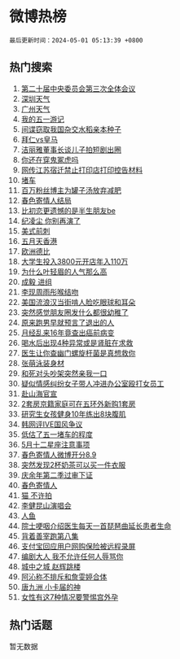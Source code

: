 # 微博热榜

`最后更新时间：2024-05-01 05:13:39 +0800`

## 热门搜索

1. [第二十届中央委员会第三次全体会议](https://m.weibo.cn/search?containerid=100103type%3D1%26t%3D10%26q%3D%23%E7%AC%AC%E4%BA%8C%E5%8D%81%E5%B1%8A%E4%B8%AD%E5%A4%AE%E5%A7%94%E5%91%98%E4%BC%9A%E7%AC%AC%E4%B8%89%E6%AC%A1%E5%85%A8%E4%BD%93%E4%BC%9A%E8%AE%AE%23&stream_entry_id=51&isnewpage=1&extparam=seat%3D1%26filter_type%3Drealtimehot%26stream_entry_id%3D51%26c_type%3D51%26q%3D%2523%25E7%25AC%25AC%25E4%25BA%258C%25E5%258D%2581%25E5%25B1%258A%25E4%25B8%25AD%25E5%25A4%25AE%25E5%25A7%2594%25E5%2591%2598%25E4%25BC%259A%25E7%25AC%25AC%25E4%25B8%2589%25E6%25AC%25A1%25E5%2585%25A8%25E4%25BD%2593%25E4%25BC%259A%25E8%25AE%25AE%2523%26dgr%3D0%26cate%3D10103%26pos%3D0%26display_time%3D1714511618%26pre_seqid%3D17145116183239139371)
1. [深圳天气](https://m.weibo.cn/search?containerid=100103type%3D1%26t%3D10%26q%3D%E6%B7%B1%E5%9C%B3%E5%A4%A9%E6%B0%94&stream_entry_id=31&isnewpage=1&extparam=seat%3D1%26stream_entry_id%3D31%26pos%3D0%26realpos%3D1%26dgr%3D0%26flag%3D2%26filter_type%3Drealtimehot%26band_rank%3D1%26c_type%3D31%26q%3D%25E6%25B7%25B1%25E5%259C%25B3%25E5%25A4%25A9%25E6%25B0%2594%26cate%3D5001%26lcate%3D5001%26display_time%3D1714511618%26pre_seqid%3D17145116183239139371)
1. [广州天气](https://m.weibo.cn/search?containerid=100103type%3D1%26t%3D10%26q%3D%E5%B9%BF%E5%B7%9E%E5%A4%A9%E6%B0%94&stream_entry_id=31&isnewpage=1&extparam=seat%3D1%26stream_entry_id%3D31%26pos%3D1%26realpos%3D2%26dgr%3D0%26flag%3D1%26filter_type%3Drealtimehot%26band_rank%3D2%26c_type%3D31%26q%3D%25E5%25B9%25BF%25E5%25B7%259E%25E5%25A4%25A9%25E6%25B0%2594%26cate%3D5001%26lcate%3D5001%26display_time%3D1714511618%26pre_seqid%3D17145116183239139371)
1. [我的五一游记](https://m.weibo.cn/search?containerid=100103type%3D1%26t%3D10%26q%3D%23%E6%88%91%E7%9A%84%E4%BA%94%E4%B8%80%E6%B8%B8%E8%AE%B0%23&stream_entry_id=31&isnewpage=1&extparam=seat%3D1%26stream_entry_id%3D31%26pos%3D2%26realpos%3D3%26dgr%3D0%26flag%3D0%26filter_type%3Drealtimehot%26band_rank%3D3%26c_type%3D31%26q%3D%2523%25E6%2588%2591%25E7%259A%2584%25E4%25BA%2594%25E4%25B8%2580%25E6%25B8%25B8%25E8%25AE%25B0%2523%26cate%3D5001%26lcate%3D5001%26display_time%3D1714511618%26pre_seqid%3D17145116183239139371)
1. [间谍窃取我国杂交水稻亲本种子](https://m.weibo.cn/search?containerid=100103type%3D1%26t%3D10%26q%3D%23%E9%97%B4%E8%B0%8D%E7%AA%83%E5%8F%96%E6%88%91%E5%9B%BD%E6%9D%82%E4%BA%A4%E6%B0%B4%E7%A8%BB%E4%BA%B2%E6%9C%AC%E7%A7%8D%E5%AD%90%23&stream_entry_id=31&isnewpage=1&extparam=seat%3D1%26stream_entry_id%3D31%26pos%3D3%26realpos%3D4%26dgr%3D0%26flag%3D2%26filter_type%3Drealtimehot%26band_rank%3D4%26c_type%3D31%26q%3D%2523%25E9%2597%25B4%25E8%25B0%258D%25E7%25AA%2583%25E5%258F%2596%25E6%2588%2591%25E5%259B%25BD%25E6%259D%2582%25E4%25BA%25A4%25E6%25B0%25B4%25E7%25A8%25BB%25E4%25BA%25B2%25E6%259C%25AC%25E7%25A7%258D%25E5%25AD%2590%2523%26cate%3D5001%26lcate%3D5001%26display_time%3D1714511618%26pre_seqid%3D17145116183239139371)
1. [拜仁vs皇马](https://m.weibo.cn/search?containerid=100103type%3D1%26t%3D10%26q%3D%23%E6%8B%9C%E4%BB%81vs%E7%9A%87%E9%A9%AC%23&stream_entry_id=31&isnewpage=1&extparam=seat%3D1%26stream_entry_id%3D31%26pos%3D4%26realpos%3D5%26dgr%3D0%26flag%3D0%26filter_type%3Drealtimehot%26band_rank%3D5%26c_type%3D31%26q%3D%2523%25E6%258B%259C%25E4%25BB%2581vs%25E7%259A%2587%25E9%25A9%25AC%2523%26cate%3D5001%26lcate%3D5001%26display_time%3D1714511618%26pre_seqid%3D17145116183239139371)
1. [洁丽雅董事长谈儿子拍短剧出圈](https://m.weibo.cn/search?containerid=100103type%3D1%26t%3D10%26q%3D%23%E6%B4%81%E4%B8%BD%E9%9B%85%E8%91%A3%E4%BA%8B%E9%95%BF%E8%B0%88%E5%84%BF%E5%AD%90%E6%8B%8D%E7%9F%AD%E5%89%A7%E5%87%BA%E5%9C%88%23&stream_entry_id=31&isnewpage=1&extparam=seat%3D1%26stream_entry_id%3D31%26pos%3D5%26realpos%3D6%26dgr%3D0%26flag%3D2%26filter_type%3Drealtimehot%26band_rank%3D6%26c_type%3D31%26q%3D%2523%25E6%25B4%2581%25E4%25B8%25BD%25E9%259B%2585%25E8%2591%25A3%25E4%25BA%258B%25E9%2595%25BF%25E8%25B0%2588%25E5%2584%25BF%25E5%25AD%2590%25E6%258B%258D%25E7%259F%25AD%25E5%2589%25A7%25E5%2587%25BA%25E5%259C%2588%2523%26cate%3D5001%26lcate%3D5001%26display_time%3D1714511618%26pre_seqid%3D17145116183239139371)
1. [你还在穿鬼冢虎吗](https://m.weibo.cn/search?containerid=100103type%3D1%26t%3D10%26q%3D%23%E4%BD%A0%E8%BF%98%E5%9C%A8%E7%A9%BF%E9%AC%BC%E5%86%A2%E8%99%8E%E5%90%97%23&stream_entry_id=31&isnewpage=1&extparam=seat%3D1%26stream_entry_id%3D31%26pos%3D6%26realpos%3D7%26dgr%3D0%26flag%3D2%26filter_type%3Drealtimehot%26band_rank%3D7%26c_type%3D31%26q%3D%2523%25E4%25BD%25A0%25E8%25BF%2598%25E5%259C%25A8%25E7%25A9%25BF%25E9%25AC%25BC%25E5%2586%25A2%25E8%2599%258E%25E5%2590%2597%2523%26cate%3D5001%26lcate%3D5001%26display_time%3D1714511618%26pre_seqid%3D17145116183239139371)
1. [网传江苏宿迁禁止打印店打印控告材料](https://m.weibo.cn/search?containerid=100103type%3D1%26t%3D10%26q%3D%23%E7%BD%91%E4%BC%A0%E6%B1%9F%E8%8B%8F%E5%AE%BF%E8%BF%81%E7%A6%81%E6%AD%A2%E6%89%93%E5%8D%B0%E5%BA%97%E6%89%93%E5%8D%B0%E6%8E%A7%E5%91%8A%E6%9D%90%E6%96%99%23&stream_entry_id=31&isnewpage=1&extparam=seat%3D1%26stream_entry_id%3D31%26pos%3D7%26realpos%3D8%26dgr%3D0%26flag%3D2%26filter_type%3Drealtimehot%26band_rank%3D8%26c_type%3D31%26q%3D%2523%25E7%25BD%2591%25E4%25BC%25A0%25E6%25B1%259F%25E8%258B%258F%25E5%25AE%25BF%25E8%25BF%2581%25E7%25A6%2581%25E6%25AD%25A2%25E6%2589%2593%25E5%258D%25B0%25E5%25BA%2597%25E6%2589%2593%25E5%258D%25B0%25E6%258E%25A7%25E5%2591%258A%25E6%259D%2590%25E6%2596%2599%2523%26cate%3D5001%26lcate%3D5001%26display_time%3D1714511618%26pre_seqid%3D17145116183239139371)
1. [堵车](https://m.weibo.cn/search?containerid=100103type%3D1%26t%3D10%26q%3D%E5%A0%B5%E8%BD%A6&stream_entry_id=31&isnewpage=1&extparam=seat%3D1%26stream_entry_id%3D31%26pos%3D8%26realpos%3D9%26dgr%3D0%26flag%3D0%26filter_type%3Drealtimehot%26band_rank%3D9%26c_type%3D31%26q%3D%25E5%25A0%25B5%25E8%25BD%25A6%26cate%3D5001%26lcate%3D5001%26display_time%3D1714511618%26pre_seqid%3D17145116183239139371)
1. [百万粉丝博主为罐子汤放弃减肥](https://m.weibo.cn/search?containerid=100103type%3D1%26t%3D10%26q%3D%23%E7%99%BE%E4%B8%87%E7%B2%89%E4%B8%9D%E5%8D%9A%E4%B8%BB%E4%B8%BA%E7%BD%90%E5%AD%90%E6%B1%A4%E6%94%BE%E5%BC%83%E5%87%8F%E8%82%A5%23&stream_entry_id=31&isnewpage=1&extparam=seat%3D1%26stream_entry_id%3D31%26pos%3D9%26realpos%3D10%26dgr%3D0%26flag%3D32768%26filter_type%3Drealtimehot%26band_rank%3D10%26c_type%3D31%26q%3D%2523%25E7%2599%25BE%25E4%25B8%2587%25E7%25B2%2589%25E4%25B8%259D%25E5%258D%259A%25E4%25B8%25BB%25E4%25B8%25BA%25E7%25BD%2590%25E5%25AD%2590%25E6%25B1%25A4%25E6%2594%25BE%25E5%25BC%2583%25E5%2587%258F%25E8%2582%25A5%2523%26cate%3D5001%26lcate%3D5001%26display_time%3D1714511618%26pre_seqid%3D17145116183239139371)
1. [春色寄情人结局](https://m.weibo.cn/search?containerid=100103type%3D1%26t%3D10%26q%3D%23%E6%98%A5%E8%89%B2%E5%AF%84%E6%83%85%E4%BA%BA%E7%BB%93%E5%B1%80%23&stream_entry_id=31&isnewpage=1&extparam=seat%3D1%26stream_entry_id%3D31%26pos%3D10%26realpos%3D11%26dgr%3D0%26flag%3D0%26filter_type%3Drealtimehot%26band_rank%3D11%26c_type%3D31%26q%3D%2523%25E6%2598%25A5%25E8%2589%25B2%25E5%25AF%2584%25E6%2583%2585%25E4%25BA%25BA%25E7%25BB%2593%25E5%25B1%2580%2523%26cate%3D5001%26lcate%3D5001%26display_time%3D1714511618%26pre_seqid%3D17145116183239139371)
1. [比初恋更遗憾的是半生朋友be](https://m.weibo.cn/search?containerid=100103type%3D1%26t%3D10%26q%3D%E6%AF%94%E5%88%9D%E6%81%8B%E6%9B%B4%E9%81%97%E6%86%BE%E7%9A%84%E6%98%AF%E5%8D%8A%E7%94%9F%E6%9C%8B%E5%8F%8Bbe&stream_entry_id=31&isnewpage=1&extparam=seat%3D1%26stream_entry_id%3D31%26pos%3D11%26realpos%3D12%26dgr%3D0%26flag%3D0%26filter_type%3Drealtimehot%26band_rank%3D12%26c_type%3D31%26q%3D%25E6%25AF%2594%25E5%2588%259D%25E6%2581%258B%25E6%259B%25B4%25E9%2581%2597%25E6%2586%25BE%25E7%259A%2584%25E6%2598%25AF%25E5%258D%258A%25E7%2594%259F%25E6%259C%258B%25E5%258F%258Bbe%26cate%3D5001%26lcate%3D5001%26display_time%3D1714511618%26pre_seqid%3D17145116183239139371)
1. [纪凌尘 你别再演了](https://m.weibo.cn/search?containerid=100103type%3D1%26t%3D10%26q%3D%E7%BA%AA%E5%87%8C%E5%B0%98+%E4%BD%A0%E5%88%AB%E5%86%8D%E6%BC%94%E4%BA%86&stream_entry_id=31&isnewpage=1&extparam=seat%3D1%26stream_entry_id%3D31%26pos%3D12%26realpos%3D13%26dgr%3D0%26flag%3D0%26filter_type%3Drealtimehot%26band_rank%3D13%26c_type%3D31%26q%3D%25E7%25BA%25AA%25E5%2587%258C%25E5%25B0%2598%2520%25E4%25BD%25A0%25E5%2588%25AB%25E5%2586%258D%25E6%25BC%2594%25E4%25BA%2586%26cate%3D5001%26lcate%3D5001%26display_time%3D1714511618%26pre_seqid%3D17145116183239139371)
1. [美式前刺](https://m.weibo.cn/search?containerid=100103type%3D1%26t%3D10%26q%3D%E7%BE%8E%E5%BC%8F%E5%89%8D%E5%88%BA&stream_entry_id=31&isnewpage=1&extparam=seat%3D1%26stream_entry_id%3D31%26pos%3D13%26realpos%3D14%26dgr%3D0%26flag%3D0%26filter_type%3Drealtimehot%26band_rank%3D14%26c_type%3D31%26q%3D%25E7%25BE%258E%25E5%25BC%258F%25E5%2589%258D%25E5%2588%25BA%26cate%3D5001%26lcate%3D5001%26display_time%3D1714511618%26pre_seqid%3D17145116183239139371)
1. [五月天香港](https://m.weibo.cn/search?containerid=100103type%3D1%26t%3D10%26q%3D%E4%BA%94%E6%9C%88%E5%A4%A9%E9%A6%99%E6%B8%AF&stream_entry_id=31&isnewpage=1&extparam=seat%3D1%26stream_entry_id%3D31%26pos%3D14%26realpos%3D15%26dgr%3D0%26flag%3D0%26filter_type%3Drealtimehot%26band_rank%3D15%26c_type%3D31%26q%3D%25E4%25BA%2594%25E6%259C%2588%25E5%25A4%25A9%25E9%25A6%2599%25E6%25B8%25AF%26cate%3D5001%26lcate%3D5001%26display_time%3D1714511618%26pre_seqid%3D17145116183239139371)
1. [欧洲德比](https://m.weibo.cn/search?containerid=100103type%3D1%26t%3D10%26q%3D%E6%AC%A7%E6%B4%B2%E5%BE%B7%E6%AF%94&stream_entry_id=31&isnewpage=1&extparam=seat%3D1%26stream_entry_id%3D31%26pos%3D15%26realpos%3D16%26dgr%3D0%26flag%3D0%26filter_type%3Drealtimehot%26band_rank%3D16%26c_type%3D31%26q%3D%25E6%25AC%25A7%25E6%25B4%25B2%25E5%25BE%25B7%25E6%25AF%2594%26cate%3D5001%26lcate%3D5001%26display_time%3D1714511618%26pre_seqid%3D17145116183239139371)
1. [大学生投入3800元开店年入110万](https://m.weibo.cn/search?containerid=100103type%3D1%26t%3D10%26q%3D%23%E5%A4%A7%E5%AD%A6%E7%94%9F%E6%8A%95%E5%85%A53800%E5%85%83%E5%BC%80%E5%BA%97%E5%B9%B4%E5%85%A5110%E4%B8%87%23&stream_entry_id=31&isnewpage=1&extparam=seat%3D1%26stream_entry_id%3D31%26pos%3D16%26realpos%3D17%26dgr%3D0%26flag%3D0%26filter_type%3Drealtimehot%26band_rank%3D17%26c_type%3D31%26q%3D%2523%25E5%25A4%25A7%25E5%25AD%25A6%25E7%2594%259F%25E6%258A%2595%25E5%2585%25A53800%25E5%2585%2583%25E5%25BC%2580%25E5%25BA%2597%25E5%25B9%25B4%25E5%2585%25A5110%25E4%25B8%2587%2523%26cate%3D5001%26lcate%3D5001%26display_time%3D1714511618%26pre_seqid%3D17145116183239139371)
1. [为什么叶轻眉的人气那么高](https://m.weibo.cn/search?containerid=100103type%3D1%26t%3D10%26q%3D%23%E4%B8%BA%E4%BB%80%E4%B9%88%E5%8F%B6%E8%BD%BB%E7%9C%89%E7%9A%84%E4%BA%BA%E6%B0%94%E9%82%A3%E4%B9%88%E9%AB%98%23&stream_entry_id=31&isnewpage=1&extparam=seat%3D1%26stream_entry_id%3D31%26pos%3D17%26realpos%3D18%26dgr%3D0%26flag%3D0%26filter_type%3Drealtimehot%26band_rank%3D18%26c_type%3D31%26q%3D%2523%25E4%25B8%25BA%25E4%25BB%2580%25E4%25B9%2588%25E5%258F%25B6%25E8%25BD%25BB%25E7%259C%2589%25E7%259A%2584%25E4%25BA%25BA%25E6%25B0%2594%25E9%2582%25A3%25E4%25B9%2588%25E9%25AB%2598%2523%26cate%3D5001%26lcate%3D5001%26display_time%3D1714511618%26pre_seqid%3D17145116183239139371)
1. [成毅 进组](https://m.weibo.cn/search?containerid=100103type%3D1%26t%3D10%26q%3D%E6%88%90%E6%AF%85+%E8%BF%9B%E7%BB%84&stream_entry_id=31&isnewpage=1&extparam=seat%3D1%26stream_entry_id%3D31%26pos%3D18%26realpos%3D19%26dgr%3D0%26flag%3D0%26filter_type%3Drealtimehot%26band_rank%3D19%26c_type%3D31%26q%3D%25E6%2588%2590%25E6%25AF%2585%2520%25E8%25BF%259B%25E7%25BB%2584%26cate%3D5001%26lcate%3D5001%26display_time%3D1714511618%26pre_seqid%3D17145116183239139371)
1. [李现周雨彤喉结吻](https://m.weibo.cn/search?containerid=100103type%3D1%26t%3D10%26q%3D%23%E6%9D%8E%E7%8E%B0%E5%91%A8%E9%9B%A8%E5%BD%A4%E5%96%89%E7%BB%93%E5%90%BB%23&stream_entry_id=31&isnewpage=1&extparam=seat%3D1%26stream_entry_id%3D31%26pos%3D19%26realpos%3D20%26dgr%3D0%26flag%3D0%26filter_type%3Drealtimehot%26band_rank%3D20%26c_type%3D31%26q%3D%2523%25E6%259D%258E%25E7%258E%25B0%25E5%2591%25A8%25E9%259B%25A8%25E5%25BD%25A4%25E5%2596%2589%25E7%25BB%2593%25E5%2590%25BB%2523%26cate%3D5001%26lcate%3D5001%26display_time%3D1714511618%26pre_seqid%3D17145116183239139371)
1. [美国流浪汉当街啃人脸吃眼球和耳朵](https://m.weibo.cn/search?containerid=100103type%3D1%26t%3D10%26q%3D%23%E7%BE%8E%E5%9B%BD%E6%B5%81%E6%B5%AA%E6%B1%89%E5%BD%93%E8%A1%97%E5%95%83%E4%BA%BA%E8%84%B8%E5%90%83%E7%9C%BC%E7%90%83%E5%92%8C%E8%80%B3%E6%9C%B5%23&stream_entry_id=31&isnewpage=1&extparam=seat%3D1%26stream_entry_id%3D31%26pos%3D20%26realpos%3D21%26dgr%3D0%26flag%3D0%26filter_type%3Drealtimehot%26band_rank%3D21%26c_type%3D31%26q%3D%2523%25E7%25BE%258E%25E5%259B%25BD%25E6%25B5%2581%25E6%25B5%25AA%25E6%25B1%2589%25E5%25BD%2593%25E8%25A1%2597%25E5%2595%2583%25E4%25BA%25BA%25E8%2584%25B8%25E5%2590%2583%25E7%259C%25BC%25E7%2590%2583%25E5%2592%258C%25E8%2580%25B3%25E6%259C%25B5%2523%26cate%3D5001%26lcate%3D5001%26display_time%3D1714511618%26pre_seqid%3D17145116183239139371)
1. [突然感觉朋友圈发什么都很幼稚了](https://m.weibo.cn/search?containerid=100103type%3D1%26t%3D10%26q%3D%23%E7%AA%81%E7%84%B6%E6%84%9F%E8%A7%89%E6%9C%8B%E5%8F%8B%E5%9C%88%E5%8F%91%E4%BB%80%E4%B9%88%E9%83%BD%E5%BE%88%E5%B9%BC%E7%A8%9A%E4%BA%86%23&stream_entry_id=31&isnewpage=1&extparam=seat%3D1%26stream_entry_id%3D31%26pos%3D21%26realpos%3D22%26dgr%3D0%26flag%3D0%26filter_type%3Drealtimehot%26band_rank%3D22%26c_type%3D31%26q%3D%2523%25E7%25AA%2581%25E7%2584%25B6%25E6%2584%259F%25E8%25A7%2589%25E6%259C%258B%25E5%258F%258B%25E5%259C%2588%25E5%258F%2591%25E4%25BB%2580%25E4%25B9%2588%25E9%2583%25BD%25E5%25BE%2588%25E5%25B9%25BC%25E7%25A8%259A%25E4%25BA%2586%2523%26cate%3D5001%26lcate%3D5001%26display_time%3D1714511618%26pre_seqid%3D17145116183239139371)
1. [原来跑男早就预言了退出的人](https://m.weibo.cn/search?containerid=100103type%3D1%26t%3D10%26q%3D%23%E5%8E%9F%E6%9D%A5%E8%B7%91%E7%94%B7%E6%97%A9%E5%B0%B1%E9%A2%84%E8%A8%80%E4%BA%86%E9%80%80%E5%87%BA%E7%9A%84%E4%BA%BA%23&stream_entry_id=31&isnewpage=1&extparam=seat%3D1%26stream_entry_id%3D31%26pos%3D22%26realpos%3D23%26dgr%3D0%26flag%3D0%26filter_type%3Drealtimehot%26band_rank%3D23%26c_type%3D31%26q%3D%2523%25E5%258E%259F%25E6%259D%25A5%25E8%25B7%2591%25E7%2594%25B7%25E6%2597%25A9%25E5%25B0%25B1%25E9%25A2%2584%25E8%25A8%2580%25E4%25BA%2586%25E9%2580%2580%25E5%2587%25BA%25E7%259A%2584%25E4%25BA%25BA%2523%26cate%3D5001%26lcate%3D5001%26display_time%3D1714511618%26pre_seqid%3D17145116183239139371)
1. [月经乱来16年竟查出癌前病变](https://m.weibo.cn/search?containerid=100103type%3D1%26t%3D10%26q%3D%23%E6%9C%88%E7%BB%8F%E4%B9%B1%E6%9D%A516%E5%B9%B4%E7%AB%9F%E6%9F%A5%E5%87%BA%E7%99%8C%E5%89%8D%E7%97%85%E5%8F%98%23&stream_entry_id=31&isnewpage=1&extparam=seat%3D1%26stream_entry_id%3D31%26pos%3D23%26realpos%3D24%26dgr%3D0%26flag%3D0%26filter_type%3Drealtimehot%26band_rank%3D24%26c_type%3D31%26q%3D%2523%25E6%259C%2588%25E7%25BB%258F%25E4%25B9%25B1%25E6%259D%25A516%25E5%25B9%25B4%25E7%25AB%259F%25E6%259F%25A5%25E5%2587%25BA%25E7%2599%258C%25E5%2589%258D%25E7%2597%2585%25E5%258F%2598%2523%26cate%3D5001%26lcate%3D5001%26display_time%3D1714511618%26pre_seqid%3D17145116183239139371)
1. [喝水后出现4种异常或是肾脏在求救](https://m.weibo.cn/search?containerid=100103type%3D1%26t%3D10%26q%3D%23%E5%96%9D%E6%B0%B4%E5%90%8E%E5%87%BA%E7%8E%B04%E7%A7%8D%E5%BC%82%E5%B8%B8%E6%88%96%E6%98%AF%E8%82%BE%E8%84%8F%E5%9C%A8%E6%B1%82%E6%95%91%23&stream_entry_id=31&isnewpage=1&extparam=seat%3D1%26stream_entry_id%3D31%26pos%3D24%26realpos%3D25%26dgr%3D0%26flag%3D0%26filter_type%3Drealtimehot%26band_rank%3D25%26c_type%3D31%26q%3D%2523%25E5%2596%259D%25E6%25B0%25B4%25E5%2590%258E%25E5%2587%25BA%25E7%258E%25B04%25E7%25A7%258D%25E5%25BC%2582%25E5%25B8%25B8%25E6%2588%2596%25E6%2598%25AF%25E8%2582%25BE%25E8%2584%258F%25E5%259C%25A8%25E6%25B1%2582%25E6%2595%2591%2523%26cate%3D5001%26lcate%3D5001%26display_time%3D1714511618%26pre_seqid%3D17145116183239139371)
1. [医生让你查幽门螺旋杆菌是真想救你](https://m.weibo.cn/search?containerid=100103type%3D1%26t%3D10%26q%3D%23%E5%8C%BB%E7%94%9F%E8%AE%A9%E4%BD%A0%E6%9F%A5%E5%B9%BD%E9%97%A8%E8%9E%BA%E6%97%8B%E6%9D%86%E8%8F%8C%E6%98%AF%E7%9C%9F%E6%83%B3%E6%95%91%E4%BD%A0%23&stream_entry_id=31&isnewpage=1&extparam=seat%3D1%26stream_entry_id%3D31%26pos%3D25%26realpos%3D26%26dgr%3D0%26flag%3D0%26filter_type%3Drealtimehot%26band_rank%3D26%26c_type%3D31%26q%3D%2523%25E5%258C%25BB%25E7%2594%259F%25E8%25AE%25A9%25E4%25BD%25A0%25E6%259F%25A5%25E5%25B9%25BD%25E9%2597%25A8%25E8%259E%25BA%25E6%2597%258B%25E6%259D%2586%25E8%258F%258C%25E6%2598%25AF%25E7%259C%259F%25E6%2583%25B3%25E6%2595%2591%25E4%25BD%25A0%2523%26cate%3D5001%26lcate%3D5001%26display_time%3D1714511618%26pre_seqid%3D17145116183239139371)
1. [张萌泳装身材](https://m.weibo.cn/search?containerid=100103type%3D1%26t%3D10%26q%3D%23%E5%BC%A0%E8%90%8C%E6%B3%B3%E8%A3%85%E8%BA%AB%E6%9D%90%23&stream_entry_id=31&isnewpage=1&extparam=seat%3D1%26stream_entry_id%3D31%26pos%3D26%26realpos%3D27%26dgr%3D0%26flag%3D0%26filter_type%3Drealtimehot%26band_rank%3D27%26c_type%3D31%26q%3D%2523%25E5%25BC%25A0%25E8%2590%258C%25E6%25B3%25B3%25E8%25A3%2585%25E8%25BA%25AB%25E6%259D%2590%2523%26cate%3D5001%26lcate%3D5001%26display_time%3D1714511618%26pre_seqid%3D17145116183239139371)
1. [和死对头吵架突然亲我一口](https://m.weibo.cn/search?containerid=100103type%3D1%26t%3D10%26q%3D%E5%92%8C%E6%AD%BB%E5%AF%B9%E5%A4%B4%E5%90%B5%E6%9E%B6%E7%AA%81%E7%84%B6%E4%BA%B2%E6%88%91%E4%B8%80%E5%8F%A3&stream_entry_id=31&isnewpage=1&extparam=seat%3D1%26stream_entry_id%3D31%26pos%3D27%26realpos%3D28%26dgr%3D0%26flag%3D0%26filter_type%3Drealtimehot%26band_rank%3D28%26c_type%3D31%26q%3D%25E5%2592%258C%25E6%25AD%25BB%25E5%25AF%25B9%25E5%25A4%25B4%25E5%2590%25B5%25E6%259E%25B6%25E7%25AA%2581%25E7%2584%25B6%25E4%25BA%25B2%25E6%2588%2591%25E4%25B8%2580%25E5%258F%25A3%26cate%3D5001%26lcate%3D5001%26display_time%3D1714511618%26pre_seqid%3D17145116183239139371)
1. [疑似情感纠纷女子带人冲进办公室殴打女员工](https://m.weibo.cn/search?containerid=100103type%3D1%26t%3D10%26q%3D%23%E7%96%91%E4%BC%BC%E6%83%85%E6%84%9F%E7%BA%A0%E7%BA%B7%E5%A5%B3%E5%AD%90%E5%B8%A6%E4%BA%BA%E5%86%B2%E8%BF%9B%E5%8A%9E%E5%85%AC%E5%AE%A4%E6%AE%B4%E6%89%93%E5%A5%B3%E5%91%98%E5%B7%A5%23&stream_entry_id=31&isnewpage=1&extparam=seat%3D1%26stream_entry_id%3D31%26pos%3D28%26realpos%3D29%26dgr%3D0%26flag%3D0%26filter_type%3Drealtimehot%26band_rank%3D29%26c_type%3D31%26q%3D%2523%25E7%2596%2591%25E4%25BC%25BC%25E6%2583%2585%25E6%2584%259F%25E7%25BA%25A0%25E7%25BA%25B7%25E5%25A5%25B3%25E5%25AD%2590%25E5%25B8%25A6%25E4%25BA%25BA%25E5%2586%25B2%25E8%25BF%259B%25E5%258A%259E%25E5%2585%25AC%25E5%25AE%25A4%25E6%25AE%25B4%25E6%2589%2593%25E5%25A5%25B3%25E5%2591%2598%25E5%25B7%25A5%2523%26cate%3D5001%26lcate%3D5001%26display_time%3D1714511618%26pre_seqid%3D17145116183239139371)
1. [赴山海官宣](https://m.weibo.cn/search?containerid=100103type%3D1%26t%3D10%26q%3D%E8%B5%B4%E5%B1%B1%E6%B5%B7%E5%AE%98%E5%AE%A3&stream_entry_id=31&isnewpage=1&extparam=seat%3D1%26stream_entry_id%3D31%26pos%3D29%26realpos%3D30%26dgr%3D0%26flag%3D0%26filter_type%3Drealtimehot%26band_rank%3D30%26c_type%3D31%26q%3D%25E8%25B5%25B4%25E5%25B1%25B1%25E6%25B5%25B7%25E5%25AE%2598%25E5%25AE%25A3%26cate%3D5001%26lcate%3D5001%26display_time%3D1714511618%26pre_seqid%3D17145116183239139371)
1. [2套房京籍家庭可在五环外新购1套房](https://m.weibo.cn/search?containerid=100103type%3D1%26t%3D10%26q%3D%232%E5%A5%97%E6%88%BF%E4%BA%AC%E7%B1%8D%E5%AE%B6%E5%BA%AD%E5%8F%AF%E5%9C%A8%E4%BA%94%E7%8E%AF%E5%A4%96%E6%96%B0%E8%B4%AD1%E5%A5%97%E6%88%BF%23&stream_entry_id=31&isnewpage=1&extparam=seat%3D1%26stream_entry_id%3D31%26pos%3D30%26realpos%3D31%26dgr%3D0%26flag%3D0%26filter_type%3Drealtimehot%26band_rank%3D31%26c_type%3D31%26q%3D%25232%25E5%25A5%2597%25E6%2588%25BF%25E4%25BA%25AC%25E7%25B1%258D%25E5%25AE%25B6%25E5%25BA%25AD%25E5%258F%25AF%25E5%259C%25A8%25E4%25BA%2594%25E7%258E%25AF%25E5%25A4%2596%25E6%2596%25B0%25E8%25B4%25AD1%25E5%25A5%2597%25E6%2588%25BF%2523%26cate%3D5001%26lcate%3D5001%26display_time%3D1714511618%26pre_seqid%3D17145116183239139371)
1. [研究生女孩健身10年练出8块腹肌](https://m.weibo.cn/search?containerid=100103type%3D1%26t%3D10%26q%3D%23%E7%A0%94%E7%A9%B6%E7%94%9F%E5%A5%B3%E5%AD%A9%E5%81%A5%E8%BA%AB10%E5%B9%B4%E7%BB%83%E5%87%BA8%E5%9D%97%E8%85%B9%E8%82%8C%23&stream_entry_id=31&isnewpage=1&extparam=seat%3D1%26stream_entry_id%3D31%26pos%3D31%26realpos%3D32%26dgr%3D0%26flag%3D0%26filter_type%3Drealtimehot%26band_rank%3D32%26c_type%3D31%26q%3D%2523%25E7%25A0%2594%25E7%25A9%25B6%25E7%2594%259F%25E5%25A5%25B3%25E5%25AD%25A9%25E5%2581%25A5%25E8%25BA%25AB10%25E5%25B9%25B4%25E7%25BB%2583%25E5%2587%25BA8%25E5%259D%2597%25E8%2585%25B9%25E8%2582%258C%2523%26cate%3D5001%26lcate%3D5001%26display_time%3D1714511618%26pre_seqid%3D17145116183239139371)
1. [韩网评IVE国风争议](https://m.weibo.cn/search?containerid=100103type%3D1%26t%3D10%26q%3D%23%E9%9F%A9%E7%BD%91%E8%AF%84IVE%E5%9B%BD%E9%A3%8E%E4%BA%89%E8%AE%AE%23&stream_entry_id=31&isnewpage=1&extparam=seat%3D1%26stream_entry_id%3D31%26pos%3D32%26realpos%3D33%26dgr%3D0%26flag%3D0%26filter_type%3Drealtimehot%26band_rank%3D33%26c_type%3D31%26q%3D%2523%25E9%259F%25A9%25E7%25BD%2591%25E8%25AF%2584IVE%25E5%259B%25BD%25E9%25A3%258E%25E4%25BA%2589%25E8%25AE%25AE%2523%26cate%3D5001%26lcate%3D5001%26display_time%3D1714511618%26pre_seqid%3D17145116183239139371)
1. [低估了五一堵车的程度](https://m.weibo.cn/search?containerid=100103type%3D1%26t%3D10%26q%3D%23%E4%BD%8E%E4%BC%B0%E4%BA%86%E4%BA%94%E4%B8%80%E5%A0%B5%E8%BD%A6%E7%9A%84%E7%A8%8B%E5%BA%A6%23&stream_entry_id=31&isnewpage=1&extparam=seat%3D1%26stream_entry_id%3D31%26pos%3D33%26realpos%3D34%26dgr%3D0%26flag%3D1%26filter_type%3Drealtimehot%26band_rank%3D34%26c_type%3D31%26q%3D%2523%25E4%25BD%258E%25E4%25BC%25B0%25E4%25BA%2586%25E4%25BA%2594%25E4%25B8%2580%25E5%25A0%25B5%25E8%25BD%25A6%25E7%259A%2584%25E7%25A8%258B%25E5%25BA%25A6%2523%26cate%3D5001%26lcate%3D5001%26display_time%3D1714511618%26pre_seqid%3D17145116183239139371)
1. [5月十二星座注意事项](https://m.weibo.cn/search?containerid=100103type%3D1%26t%3D10%26q%3D%235%E6%9C%88%E5%8D%81%E4%BA%8C%E6%98%9F%E5%BA%A7%E6%B3%A8%E6%84%8F%E4%BA%8B%E9%A1%B9%23&stream_entry_id=31&isnewpage=1&extparam=seat%3D1%26stream_entry_id%3D31%26pos%3D34%26realpos%3D35%26dgr%3D0%26flag%3D0%26filter_type%3Drealtimehot%26band_rank%3D35%26c_type%3D31%26q%3D%25235%25E6%259C%2588%25E5%258D%2581%25E4%25BA%258C%25E6%2598%259F%25E5%25BA%25A7%25E6%25B3%25A8%25E6%2584%258F%25E4%25BA%258B%25E9%25A1%25B9%2523%26cate%3D5001%26lcate%3D5001%26display_time%3D1714511618%26pre_seqid%3D17145116183239139371)
1. [春色寄情人微博开分8.9](https://m.weibo.cn/search?containerid=100103type%3D1%26t%3D10%26q%3D%23%E6%98%A5%E8%89%B2%E5%AF%84%E6%83%85%E4%BA%BA%E5%BE%AE%E5%8D%9A%E5%BC%80%E5%88%868.9%23&stream_entry_id=31&isnewpage=1&extparam=seat%3D1%26stream_entry_id%3D31%26pos%3D35%26realpos%3D36%26dgr%3D0%26flag%3D0%26filter_type%3Drealtimehot%26band_rank%3D36%26c_type%3D31%26q%3D%2523%25E6%2598%25A5%25E8%2589%25B2%25E5%25AF%2584%25E6%2583%2585%25E4%25BA%25BA%25E5%25BE%25AE%25E5%258D%259A%25E5%25BC%2580%25E5%2588%25868.9%2523%26cate%3D5001%26lcate%3D5001%26display_time%3D1714511618%26pre_seqid%3D17145116183239139371)
1. [突然发现2杯奶茶可以买一件衣服](https://m.weibo.cn/search?containerid=100103type%3D1%26t%3D10%26q%3D%23%E7%AA%81%E7%84%B6%E5%8F%91%E7%8E%B02%E6%9D%AF%E5%A5%B6%E8%8C%B6%E5%8F%AF%E4%BB%A5%E4%B9%B0%E4%B8%80%E4%BB%B6%E8%A1%A3%E6%9C%8D%23&stream_entry_id=31&isnewpage=1&extparam=seat%3D1%26stream_entry_id%3D31%26pos%3D36%26realpos%3D37%26dgr%3D0%26flag%3D0%26filter_type%3Drealtimehot%26band_rank%3D37%26c_type%3D31%26q%3D%2523%25E7%25AA%2581%25E7%2584%25B6%25E5%258F%2591%25E7%258E%25B02%25E6%259D%25AF%25E5%25A5%25B6%25E8%258C%25B6%25E5%258F%25AF%25E4%25BB%25A5%25E4%25B9%25B0%25E4%25B8%2580%25E4%25BB%25B6%25E8%25A1%25A3%25E6%259C%258D%2523%26cate%3D5001%26lcate%3D5001%26display_time%3D1714511618%26pre_seqid%3D17145116183239139371)
1. [庆余年第二季过审下证](https://m.weibo.cn/search?containerid=100103type%3D1%26t%3D10%26q%3D%23%E5%BA%86%E4%BD%99%E5%B9%B4%E7%AC%AC%E4%BA%8C%E5%AD%A3%E8%BF%87%E5%AE%A1%E4%B8%8B%E8%AF%81%23&stream_entry_id=31&isnewpage=1&extparam=seat%3D1%26stream_entry_id%3D31%26pos%3D37%26realpos%3D38%26dgr%3D0%26flag%3D0%26filter_type%3Drealtimehot%26band_rank%3D38%26c_type%3D31%26q%3D%2523%25E5%25BA%2586%25E4%25BD%2599%25E5%25B9%25B4%25E7%25AC%25AC%25E4%25BA%258C%25E5%25AD%25A3%25E8%25BF%2587%25E5%25AE%25A1%25E4%25B8%258B%25E8%25AF%2581%2523%26cate%3D5001%26lcate%3D5001%26display_time%3D1714511618%26pre_seqid%3D17145116183239139371)
1. [春色寄情人](https://m.weibo.cn/search?containerid=100103type%3D1%26t%3D10%26q%3D%E6%98%A5%E8%89%B2%E5%AF%84%E6%83%85%E4%BA%BA&stream_entry_id=31&isnewpage=1&extparam=seat%3D1%26stream_entry_id%3D31%26pos%3D38%26realpos%3D39%26dgr%3D0%26flag%3D0%26filter_type%3Drealtimehot%26band_rank%3D39%26c_type%3D31%26q%3D%25E6%2598%25A5%25E8%2589%25B2%25E5%25AF%2584%25E6%2583%2585%25E4%25BA%25BA%26cate%3D5001%26lcate%3D5001%26display_time%3D1714511618%26pre_seqid%3D17145116183239139371)
1. [猫 不许拍](https://m.weibo.cn/search?containerid=100103type%3D1%26t%3D10%26q%3D%E7%8C%AB+%E4%B8%8D%E8%AE%B8%E6%8B%8D&stream_entry_id=31&isnewpage=1&extparam=seat%3D1%26stream_entry_id%3D31%26pos%3D39%26realpos%3D40%26dgr%3D0%26flag%3D0%26filter_type%3Drealtimehot%26band_rank%3D40%26c_type%3D31%26q%3D%25E7%258C%25AB%2520%25E4%25B8%258D%25E8%25AE%25B8%25E6%258B%258D%26cate%3D5001%26lcate%3D5001%26display_time%3D1714511618%26pre_seqid%3D17145116183239139371)
1. [李健昆山演唱会](https://m.weibo.cn/search?containerid=100103type%3D1%26t%3D10%26q%3D%E6%9D%8E%E5%81%A5%E6%98%86%E5%B1%B1%E6%BC%94%E5%94%B1%E4%BC%9A&stream_entry_id=31&isnewpage=1&extparam=seat%3D1%26stream_entry_id%3D31%26pos%3D40%26realpos%3D41%26dgr%3D0%26flag%3D0%26filter_type%3Drealtimehot%26band_rank%3D41%26c_type%3D31%26q%3D%25E6%259D%258E%25E5%2581%25A5%25E6%2598%2586%25E5%25B1%25B1%25E6%25BC%2594%25E5%2594%25B1%25E4%25BC%259A%26cate%3D5001%26lcate%3D5001%26display_time%3D1714511618%26pre_seqid%3D17145116183239139371)
1. [人鱼](https://m.weibo.cn/search?containerid=100103type%3D1%26t%3D10%26q%3D%E4%BA%BA%E9%B1%BC&stream_entry_id=31&isnewpage=1&extparam=seat%3D1%26stream_entry_id%3D31%26pos%3D41%26realpos%3D42%26dgr%3D0%26flag%3D0%26filter_type%3Drealtimehot%26band_rank%3D42%26c_type%3D31%26q%3D%25E4%25BA%25BA%25E9%25B1%25BC%26cate%3D5001%26lcate%3D5001%26display_time%3D1714511618%26pre_seqid%3D17145116183239139371)
1. [院士哽咽介绍医生每天一首琵琶曲延长患者生命](https://m.weibo.cn/search?containerid=100103type%3D1%26t%3D10%26q%3D%23%E9%99%A2%E5%A3%AB%E5%93%BD%E5%92%BD%E4%BB%8B%E7%BB%8D%E5%8C%BB%E7%94%9F%E6%AF%8F%E5%A4%A9%E4%B8%80%E9%A6%96%E7%90%B5%E7%90%B6%E6%9B%B2%E5%BB%B6%E9%95%BF%E6%82%A3%E8%80%85%E7%94%9F%E5%91%BD%23&stream_entry_id=31&isnewpage=1&extparam=seat%3D1%26stream_entry_id%3D31%26pos%3D42%26realpos%3D43%26dgr%3D0%26flag%3D32768%26filter_type%3Drealtimehot%26band_rank%3D43%26c_type%3D31%26q%3D%2523%25E9%2599%25A2%25E5%25A3%25AB%25E5%2593%25BD%25E5%2592%25BD%25E4%25BB%258B%25E7%25BB%258D%25E5%258C%25BB%25E7%2594%259F%25E6%25AF%258F%25E5%25A4%25A9%25E4%25B8%2580%25E9%25A6%2596%25E7%2590%25B5%25E7%2590%25B6%25E6%259B%25B2%25E5%25BB%25B6%25E9%2595%25BF%25E6%2582%25A3%25E8%2580%2585%25E7%2594%259F%25E5%2591%25BD%2523%26cate%3D5001%26lcate%3D5001%26display_time%3D1714511618%26pre_seqid%3D17145116183239139371)
1. [背着善宰跑第八集](https://m.weibo.cn/search?containerid=100103type%3D1%26t%3D10%26q%3D%E8%83%8C%E7%9D%80%E5%96%84%E5%AE%B0%E8%B7%91%E7%AC%AC%E5%85%AB%E9%9B%86&stream_entry_id=31&isnewpage=1&extparam=seat%3D1%26stream_entry_id%3D31%26pos%3D43%26realpos%3D44%26dgr%3D0%26flag%3D0%26filter_type%3Drealtimehot%26band_rank%3D44%26c_type%3D31%26q%3D%25E8%2583%258C%25E7%259D%2580%25E5%2596%2584%25E5%25AE%25B0%25E8%25B7%2591%25E7%25AC%25AC%25E5%2585%25AB%25E9%259B%2586%26cate%3D5001%26lcate%3D5001%26display_time%3D1714511618%26pre_seqid%3D17145116183239139371)
1. [支付宝回应用户网购保险被远程录屏](https://m.weibo.cn/search?containerid=100103type%3D1%26t%3D10%26q%3D%23%E6%94%AF%E4%BB%98%E5%AE%9D%E5%9B%9E%E5%BA%94%E7%94%A8%E6%88%B7%E7%BD%91%E8%B4%AD%E4%BF%9D%E9%99%A9%E8%A2%AB%E8%BF%9C%E7%A8%8B%E5%BD%95%E5%B1%8F%23&stream_entry_id=31&isnewpage=1&extparam=seat%3D1%26stream_entry_id%3D31%26pos%3D44%26realpos%3D45%26dgr%3D0%26flag%3D0%26filter_type%3Drealtimehot%26band_rank%3D45%26c_type%3D31%26q%3D%2523%25E6%2594%25AF%25E4%25BB%2598%25E5%25AE%259D%25E5%259B%259E%25E5%25BA%2594%25E7%2594%25A8%25E6%2588%25B7%25E7%25BD%2591%25E8%25B4%25AD%25E4%25BF%259D%25E9%2599%25A9%25E8%25A2%25AB%25E8%25BF%259C%25E7%25A8%258B%25E5%25BD%2595%25E5%25B1%258F%2523%26cate%3D5001%26lcate%3D5001%26display_time%3D1714511618%26pre_seqid%3D17145116183239139371)
1. [编剧大人 我不允许任何人辱骂你](https://m.weibo.cn/search?containerid=100103type%3D1%26t%3D10%26q%3D%E7%BC%96%E5%89%A7%E5%A4%A7%E4%BA%BA+%E6%88%91%E4%B8%8D%E5%85%81%E8%AE%B8%E4%BB%BB%E4%BD%95%E4%BA%BA%E8%BE%B1%E9%AA%82%E4%BD%A0&stream_entry_id=31&isnewpage=1&extparam=seat%3D1%26stream_entry_id%3D31%26pos%3D45%26realpos%3D46%26dgr%3D0%26flag%3D0%26filter_type%3Drealtimehot%26band_rank%3D46%26c_type%3D31%26q%3D%25E7%25BC%2596%25E5%2589%25A7%25E5%25A4%25A7%25E4%25BA%25BA%2520%25E6%2588%2591%25E4%25B8%258D%25E5%2585%2581%25E8%25AE%25B8%25E4%25BB%25BB%25E4%25BD%2595%25E4%25BA%25BA%25E8%25BE%25B1%25E9%25AA%2582%25E4%25BD%25A0%26cate%3D5001%26lcate%3D5001%26display_time%3D1714511618%26pre_seqid%3D17145116183239139371)
1. [城中之城 赵辉跳楼](https://m.weibo.cn/search?containerid=100103type%3D1%26t%3D10%26q%3D%E5%9F%8E%E4%B8%AD%E4%B9%8B%E5%9F%8E+%E8%B5%B5%E8%BE%89%E8%B7%B3%E6%A5%BC&stream_entry_id=31&isnewpage=1&extparam=seat%3D1%26stream_entry_id%3D31%26pos%3D46%26realpos%3D47%26dgr%3D0%26flag%3D0%26filter_type%3Drealtimehot%26band_rank%3D47%26c_type%3D31%26q%3D%25E5%259F%258E%25E4%25B8%25AD%25E4%25B9%258B%25E5%259F%258E%2520%25E8%25B5%25B5%25E8%25BE%2589%25E8%25B7%25B3%25E6%25A5%25BC%26cate%3D5001%26lcate%3D5001%26display_time%3D1714511618%26pre_seqid%3D17145116183239139371)
1. [阿沁称不排斥和詹雯婷合体](https://m.weibo.cn/search?containerid=100103type%3D1%26t%3D10%26q%3D%23%E9%98%BF%E6%B2%81%E7%A7%B0%E4%B8%8D%E6%8E%92%E6%96%A5%E5%92%8C%E8%A9%B9%E9%9B%AF%E5%A9%B7%E5%90%88%E4%BD%93%23&stream_entry_id=31&isnewpage=1&extparam=seat%3D1%26stream_entry_id%3D31%26pos%3D47%26realpos%3D48%26dgr%3D0%26flag%3D0%26filter_type%3Drealtimehot%26band_rank%3D48%26c_type%3D31%26q%3D%2523%25E9%2598%25BF%25E6%25B2%2581%25E7%25A7%25B0%25E4%25B8%258D%25E6%258E%2592%25E6%2596%25A5%25E5%2592%258C%25E8%25A9%25B9%25E9%259B%25AF%25E5%25A9%25B7%25E5%2590%2588%25E4%25BD%2593%2523%26cate%3D5001%26lcate%3D5001%26display_time%3D1714511618%26pre_seqid%3D17145116183239139371)
1. [唐九洲 小卡届的神](https://m.weibo.cn/search?containerid=100103type%3D1%26t%3D10%26q%3D%E5%94%90%E4%B9%9D%E6%B4%B2+%E5%B0%8F%E5%8D%A1%E5%B1%8A%E7%9A%84%E7%A5%9E&stream_entry_id=31&isnewpage=1&extparam=seat%3D1%26stream_entry_id%3D31%26pos%3D48%26realpos%3D49%26dgr%3D0%26flag%3D1%26filter_type%3Drealtimehot%26band_rank%3D49%26c_type%3D31%26q%3D%25E5%2594%2590%25E4%25B9%259D%25E6%25B4%25B2%2520%25E5%25B0%258F%25E5%258D%25A1%25E5%25B1%258A%25E7%259A%2584%25E7%25A5%259E%26cate%3D5001%26lcate%3D5001%26display_time%3D1714511618%26pre_seqid%3D17145116183239139371)
1. [女性有这7种情况要警惕宫外孕](https://m.weibo.cn/search?containerid=100103type%3D1%26t%3D10%26q%3D%23%E5%A5%B3%E6%80%A7%E6%9C%89%E8%BF%997%E7%A7%8D%E6%83%85%E5%86%B5%E8%A6%81%E8%AD%A6%E6%83%95%E5%AE%AB%E5%A4%96%E5%AD%95%23&stream_entry_id=31&isnewpage=1&extparam=seat%3D1%26stream_entry_id%3D31%26pos%3D49%26realpos%3D50%26dgr%3D0%26flag%3D0%26filter_type%3Drealtimehot%26band_rank%3D50%26c_type%3D31%26q%3D%2523%25E5%25A5%25B3%25E6%2580%25A7%25E6%259C%2589%25E8%25BF%25997%25E7%25A7%258D%25E6%2583%2585%25E5%2586%25B5%25E8%25A6%2581%25E8%25AD%25A6%25E6%2583%2595%25E5%25AE%25AB%25E5%25A4%2596%25E5%25AD%2595%2523%26cate%3D5001%26lcate%3D5001%26display_time%3D1714511618%26pre_seqid%3D17145116183239139371)

## 热门话题

暂无数据
